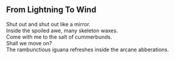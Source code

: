 From Lightning To Wind
----------------------
Shut out and shut out like a mirror.  
Inside the spoiled awe, many skeleton waxes.  
Come with me to the salt of cummerbunds.  
Shall we move on?  
The rambunctious iguana refreshes inside the arcane abberations.  
